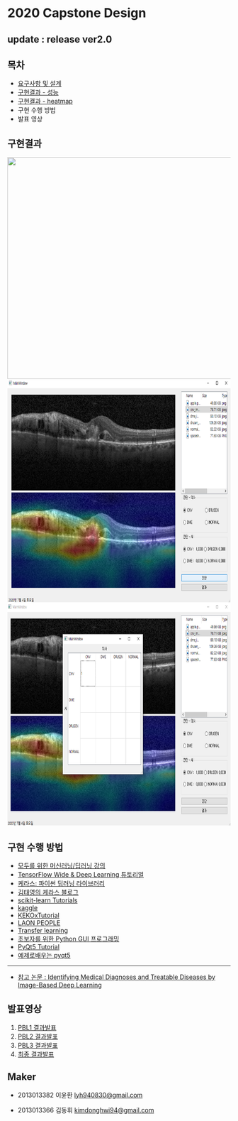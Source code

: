 # 2020 Capstone Design

## update : release ver2.0


## 목차
- [요구사항 및 설계](https://github.com/cromatical/Image-based-deep-learning-for-OCT/tree/master/documents)
- [구현결과 - 성능](https://github.com/cromatical/Image-based-deep-learning-for-OCT/tree/master/documents)
- [구현결과 - heatmap](https://github.com/cromatical/Image-based-deep-learning-for-OCT/tree/master/img)
- 구현 수행 방법
- 발표 영상


## 구현결과

<center><img src="/img/웹.PNG" width="800" height="500"></center>

<center><img src="/img/pyqt5_1-1.png" width="800" height="500"></center>

<center><img src="/img/pyqt5_1-2.png" width="800" height="500"></center>


## 구현 수행 방법

- [모두를 위한 머신러닝/딥러닝 강의](https://hunkim.github.io/ml/)
- [TensorFlow Wide & Deep Learning 튜토리얼](https://tensorflowkorea.gitbooks.io/tensorflow-kr/content/g3doc/tutorials/wide_and_deep/)
- [케라스: 파이썬 딥러닝 라이브러리](https://keras.io/ko/)
- [김태영의 케라스 블로그](https://tykimos.github.io/index.html)
- [scikit-learn Tutorials](https://scikit-learn.org/stable/tutorial/index.html)
- [kaggle](https://www.kaggle.com/datasets)
- [KEKOxTutorial](https://keraskorea.github.io/posts/2018-10-24-%ED%85%90%EC%84%9C%ED%94%8C%EB%A1%9C%EC%9A%B0%20%EC%9B%8C%ED%81%AC%ED%94%8C%EB%A1%9C%EC%9A%B0%EB%A1%9C%EC%84%9C%20%EC%BC%80%EB%9D%BC%EC%8A%A4%20%EC%82%AC%EC%9A%A9%ED%95%98%EA%B8%B0%20%EC%99%84%EC%A0%84%20%EA%B0%80%EC%9D%B4%EB%93%9C/)
- [LAON PEOPLE](https://blog.naver.com/laonple)
- [Transfer learning](https://jeinalog.tistory.com/13)
- [초보자를 위한 Python GUI 프로그래밍](https://wikidocs.net/book/2944)
- [PyQt5 Tutorial](https://wikidocs.net/book/2165)
- [예제로배우는 pyqt5](https://opentutorials.org/module/544)
---
- [참고 논문 : Identifying Medical Diagnoses and Treatable Diseases by Image-Based Deep Learning](https://www.sciencedirect.com/science/article/pii/S0092867418301545)


## 발표영상
1.   [PBL1 결과발표](https://youtu.be/YIwPM7o87uE)
2.   [PBL2 결과발표](https://youtu.be/zJtn4eeDvb8 )
3.   [PBL3 결과발표](https://youtu.be/9KmefKyzbtk)
4.   [최종 결과발표](https://youtu.be/xeYtalinIlA)

## Maker
- 2013013382 이윤환 lyh940830@gmail.com

- 2013013366 김동휘 kimdonghwi94@gmail.com
